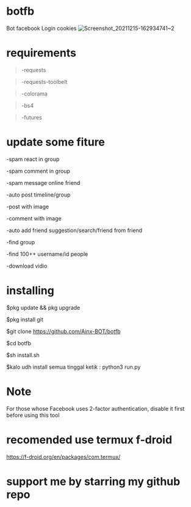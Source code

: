 # botfb
Bot facebook Login cookies
![Screenshot_20211215-162934741~2](https://user-images.githubusercontent.com/52388234/146162539-fadb8100-1c2e-47b1-8cce-cc71b4445641.jpg)

# requirements
>-requests

>-requests-toolbelt

>-colorama

>-bs4

>-futures

# update some fiture
-spam react in group

-spam comment in group

-spam message online friend

-auto post timeline/group

-post with image

-comment with image

-auto add friend suggestion/search/friend from friend

-find group

-find 100++ username/id people

-download vidio

# installing
$pkg update && pkg upgrade

$pkg install git

$git clone https://github.com/Ainx-BOT/botfb

$cd botfb

$sh install.sh

$kalo udh install semua tinggal ketik : python3 run.py

# Note
For those whose Facebook uses 2-factor authentication, disable it first before using this tool 

# recomended use termux f-droid
https://f-droid.org/en/packages/com.termux/

# support me by starring my github repo
